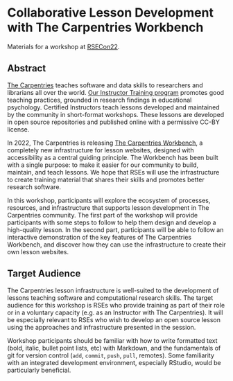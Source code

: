 # Collaborative Lesson Development with The Carpentries Workbench

Materials for a workshop at [RSECon22](https://rsecon2022.society-rse.org/).

## Abstract

[The Carpentries](https://carpentries.org) teaches software and data skills to researchers and librarians all over the world.
[Our Instructor Training program](https://carpentries.github.io/instructor-training/) promotes 
good teaching practices, grounded in research findings in educational psychology.
Certified Instructors teach lessons developed and maintained by the community in short-format workshops.
These lessons are developed in open source repositories and published online with a permissive CC-BY license.

In 2022, The Carpentries is releasing [The Carpentries Workbench](https://carpentries.github.io/workbench/), 
a completely new infrastructure for lesson websites, designed with accessibility as a central guiding principle.
The Workbench has been built with a single purpose: 
to make it easier for our community to build, maintain, and teach lessons.
We hope that RSEs will use the infrastructure to create training material that
shares their skills and promotes better research software.

In this workshop, participants will explore the ecosystem of processes, resources, and infrastructure
that supports lesson development in The Carpentries community.
The first part of the workshop will provide participants with some steps to follow
to help them design and develop a high-quality lesson.
In the second part, participants will be able to follow an interactive demonstration of
the key features of The Carpentries Workbench,
and discover how they can use the infrastructure to create their own lesson websites.

## Target Audience

The Carpentries lesson infrastructure is well-suited to the development of lessons
teaching software and computational research skills.
The target audience for this workshop is RSEs who provide training as part of their role or 
in a voluntary capacity (e.g. as an Instructor with The Carpentries).
It will be especially relevant to RSEs who wish to develop an open source lesson
using the approaches and infrastructure presented in the session.

Workshop participants should be familiar with how to write formatted text
(bold, italic, bullet point lists, etc) with Markdown,
and the fundamentals of git for version control 
(`add`, `commit`, `push`, `pull`, remotes). 
Some familiarity with an integrated development environment, especially RStudio, would be particularly beneficial.


